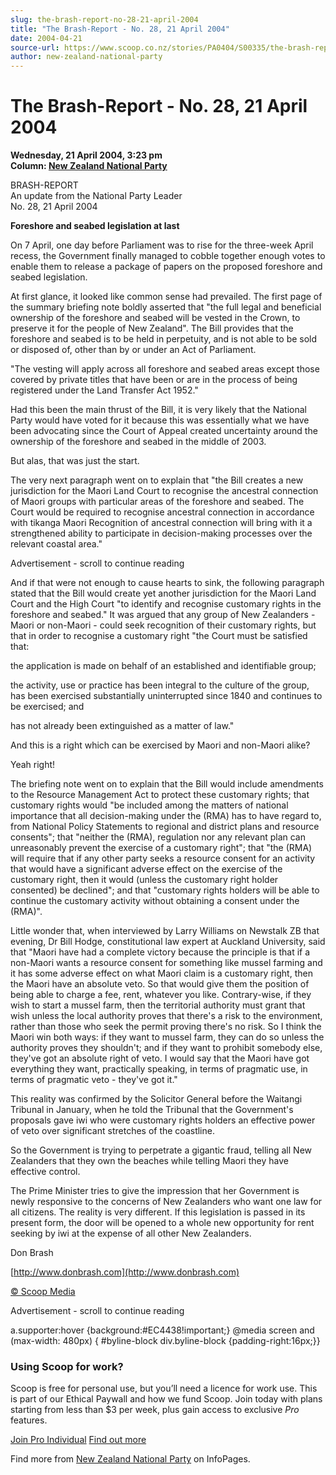 ```yaml
---
slug: the-brash-report-no-28-21-april-2004
title: "The Brash-Report - No. 28, 21 April 2004"
date: 2004-04-21
source-url: https://www.scoop.co.nz/stories/PA0404/S00335/the-brash-report-no-28-21-april-2004.htm
author: new-zealand-national-party
---
```

The Brash-Report - No. 28, 21 April 2004
========================================

**Wednesday, 21 April 2004, 3:23 pm**  
**Column: [New Zealand National Party](https://info.scoop.co.nz/New_Zealand_National_Party)**

BRASH-REPORT  
An update from the National Party Leader  
No. 28, 21 April 2004

**Foreshore and seabed legislation at last**

On 7 April, one day before Parliament was to rise for the three-week April recess, the Government finally managed to cobble together enough votes to enable them to release a package of papers on the proposed foreshore and seabed legislation.

At first glance, it looked like common sense had prevailed. The first page of the summary briefing note boldly asserted that "the full legal and beneficial ownership of the foreshore and seabed will be vested in the Crown, to preserve it for the people of New Zealand". The Bill provides that the foreshore and seabed is to be held in perpetuity, and is not able to be sold or disposed of, other than by or under an Act of Parliament.

"The vesting will apply across all foreshore and seabed areas except those covered by private titles that have been or are in the process of being registered under the Land Transfer Act 1952."

Had this been the main thrust of the Bill, it is very likely that the National Party would have voted for it because this was essentially what we have been advocating since the Court of Appeal created uncertainty around the ownership of the foreshore and seabed in the middle of 2003.

But alas, that was just the start.

The very next paragraph went on to explain that "the Bill creates a new jurisdiction for the Maori Land Court to recognise the ancestral connection of Maori groups with particular areas of the foreshore and seabed. The Court would be required to recognise ancestral connection in accordance with tikanga Maori Recognition of ancestral connection will bring with it a strengthened ability to participate in decision-making processes over the relevant coastal area."

Advertisement - scroll to continue reading





And if that were not enough to cause hearts to sink, the following paragraph stated that the Bill would create yet another jurisdiction for the Maori Land Court and the High Court "to identify and recognise customary rights in the foreshore and seabed." It was argued that any group of New Zealanders - Maori or non-Maori - could seek recognition of their customary rights, but that in order to recognise a customary right "the Court must be satisfied that:

the application is made on behalf of an established and identifiable group;

the activity, use or practice has been integral to the culture of the group, has been exercised substantially uninterrupted since 1840 and continues to be exercised; and

has not already been extinguished as a matter of law."

And this is a right which can be exercised by Maori and non-Maori alike?

Yeah right!

The briefing note went on to explain that the Bill would include amendments to the Resource Management Act to protect these customary rights; that customary rights would "be included among the matters of national importance that all decision-making under the (RMA) has to have regard to, from National Policy Statements to regional and district plans and resource consents"; that "neither the (RMA), regulation nor any relevant plan can unreasonably prevent the exercise of a customary right"; that "the (RMA) will require that if any other party seeks a resource consent for an activity that would have a significant adverse effect on the exercise of the customary right, then it would (unless the customary right holder consented) be declined"; and that "customary rights holders will be able to continue the customary activity without obtaining a consent under the (RMA)".

Little wonder that, when interviewed by Larry Williams on Newstalk ZB that evening, Dr Bill Hodge, constitutional law expert at Auckland University, said that "Maori have had a complete victory because the principle is that if a non-Maori wants a resource consent for something like mussel farming and it has some adverse effect on what Maori claim is a customary right, then the Maori have an absolute veto. So that would give them the position of being able to charge a fee, rent, whatever you like. Contrary-wise, if they wish to start a mussel farm, then the territorial authority must grant that wish unless the local authority proves that there's a risk to the environment, rather than those who seek the permit proving there's no risk. So I think the Maori win both ways: if they want to mussel farm, they can do so unless the authority proves they shouldn't; and if they want to prohibit somebody else, they've got an absolute right of veto. I would say that the Maori have got everything they want, practically speaking, in terms of pragmatic use, in terms of pragmatic veto - they've got it."

This reality was confirmed by the Solicitor General before the Waitangi Tribunal in January, when he told the Tribunal that the Government's proposals gave iwi who were customary rights holders an effective power of veto over significant stretches of the coastline.

So the Government is trying to perpetrate a gigantic fraud, telling all New Zealanders that they own the beaches while telling Maori they have effective control.

The Prime Minister tries to give the impression that her Government is newly responsive to the concerns of New Zealanders who want one law for all citizens. The reality is very different. If this legislation is passed in its present form, the door will be opened to a whole new opportunity for rent seeking by iwi at the expense of all other New Zealanders.

  
Don Brash

[http://www.donbrash.com](http://www.donbrash.com)

  

[© Scoop Media](http://www.scoop.co.nz/about/terms.html)  

Advertisement - scroll to continue reading



a.supporter:hover {background:#EC4438!important;} @media screen and (max-width: 480px) { #byline-block div.byline-block {padding-right:16px;}}

### Using Scoop for work?

Scoop is free for personal use, but you’ll need a licence for work use. This is part of our Ethical Paywall and how we fund Scoop. Join today with plans starting from less than $3 per week, plus gain access to exclusive _Pro_ features.  
  
[Join Pro Individual](https://pro.scoop.co.nz/Individual/?from=ProIn24) [Find out more](https://pro.scoop.co.nz/using-scoop-for-work/?from=ProIn24)

Find more from [New Zealand National Party](https://info.scoop.co.nz/New_Zealand_National_Party) on InfoPages.